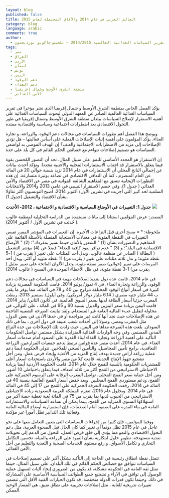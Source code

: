 ```yaml
---
layout: blog
published: false
title: العالم العربي في عام 2014 والآفاق المحتملة لعام 2015
category: blog
language: arabic
comments: true
author: 
  - المعهد الدولي لبحوث السياسات الغذائية، الفصل الخاص بمنطقة الشرق الأوسط وشمال إفريقيا من تقرير السياسات الغذائية العالمية 2014/2015 – تلخيص جاكوبو بورديجنون
tags: 
  - مصر
  - العراق
  - الأردن
  - لبنان
  - تونس
  - اليمن
  - دعم الوقود
  - دعم الغذاء
  - منطقة الشرق الأوسط وشمال إفريقيا
  - الأمن الغذائي
---
```


يؤكد الفصل الخاص بمنطقة الشرق الأوسط و شمال إفريقيا الذي نشر مؤخرا في تقرير السياسات الغذائية العالمية الصادر عن المعهد الدولي لبحوث السياسات الغذائية على أهمية الاستقرار لإصلاح السياسات ببلدان منطقة الشرق الأوسط وشمال إفريقيا في طور التحول الاقتصادي بعد اضطرابات اجتماعية وسياسية واقتصادية ممتدة.
<!-- more -->

 ويوضح هذا الفصل أهم تطورات السياسات في مجالات دعم الوقود،   والزراعة، و تجارة الغذاء. يؤكد المؤلفون على أهمية إثبات الإصلاحات الفعلية على أساس فعاليتها – هل تؤدي الإصلاحات إلى مزيد من الاضطرابات الاجتماعية والعنف؟ إن الهدف الموصي به لواضعي السياسات هو تصميم إصلاحات تتواءم مع خصائص الحكم القائم في كل بلد على حدة. 
 

إن الاستقرار هو المحدد الأساسي للنمو. على سبيل المثال، نجد أن التصور المُحسن بقوة فيما يتعلق بالاستقرار قد اجتذب الاستثمارات المحلية والأجنبية مجددا. وتؤكد أحدث بيانات عن إجمالي الناتج المحلي أن الاستثمارات في عام 2014 تزيد بنسبة حوالي 20 في المائة عن العام المنصرم ، كما أن التعافي الاقتصادي في تصاعد بوتيرة متسارعة. إن هذه التطورات الإيجابية تتسق مع المفاهيم الشائعة المواتية في مصر عن الاقتصاد والأمن الغذائي ( جدول 1). وفي خضم الاستقرار النسبي في عامي 2013 و2014 والانتخابات السلمية لحد كبير التي أجريت في تشرين الأول/ أكتوبر 2014، اصبح التونسيون أكثر تفاؤلا بشأن الاقتصاد والتشغيل (جدول 1). 

**جدول 1: التغييرات في الأوضاع السياسية و الاقتصادية و الاجتماعية ، 2012- الأحدث**
![](https://farm9.staticflickr.com/8744/16904414239_26a355ae9a_z.jpg)

المصدر: عرض المؤلفين استنادا إلى بيانات مستمدة من الدراسة التحليلية لمنظمة غالوب ( حُدثت في تشرين الأول / أكتوبر 2014). 

ملحوظة: * = مسح أجري قبل النزاعات الأخيرة. إن التغييرات في المؤشر المقرر تقيس التغييرات في النقطة المئوية في معدلات الاستجابة المتصلة بالأسئلة القائمة على المفاهيم و التصورات بشأن (1) " الشعور بالأمان حينما تسير بمفردك"؛ (2) " الأوضاع الاقتصادية في البلد"؛ و (3) " عدم توافر نقود كافية للغذاء" فضلا عن (4) مؤشر التشغيل ( البطالة ) الصادر عن منظمة غالوب. ويدل أحد المثلثات على تغيير ( يقرب من ) 1-5 نقطة مئوية؛ و تدل ثلاثة مثلثات على تغيير ( يقرب من) 11 نقطة مئوية أو أكثر. ويدل أحد المربعات على تغيير (حوالي) صفر نقطة مئوية. وتدل الألوان الفاتحة على تغيير ضئيل ( يقرب من) 1-3 نقطة مئوية، في ظل الأخطاء الموحدة في المسح ( غالوب 2014).
 



في عام 2014، قامت عدة دول بتنفيذ إصلاحات مهمة في السياسات في مجالات دعم الوقود، والزراعة وتجارة الغذاء. في        4 تموز/ يوليو 2014، قامت الحكومة المصرية بزيادة كبيرة في أسعار أنواع الوقود المختلفة تتراوح بين 40 و 78 في المائة، مما يوفر ما يقدر ب 44 مليار جنيه مصري ( 6.14 مليار دولار أمريكي). وفي أيلول/ سبتمبر 2013، ربطت المغرب جزئيا أسعار الطاقة لديها بسعر السوق العالمية. في كانون الثاني/ يناير 2014، قامت اليمن بزيادة سعر البنزين والديزل بنسبة 60 و 95 في المائة ، على التوالي، في محاولة لتقليل عبء المالية العامة غير المستدام. ولقد تباينت الصرخة الشعبية الناجمة عن هذه الإصلاحات حيث نجد أنها كانت غير متواجدة أو في حدها الأدنى في بعض الدول، مثل المغرب ومصر، وصولا إلى أحداث شغب عنيفة في دول أخرى ، بما في ذلك السودان. بلغت هذه الصرخة مداها في اليمن، حيث زادت تلك الإصلاحات من حدة النزاع المدني المستمر. وفي وجه الواردات الغذائية المتزايدة بشكل مستمر، تواصل الحكومات التأكيد على أهمية الزراعة وتجارة الغذاء لبناء القدرة على الصمود أمام صدمات أسعار الغذاء. في عام 2014، أعدت مصر عدة قوانين ترتبط بدعم جمعيات المزارعين، الزراعة التعاقدية، برامج تأمين المحاصيل، والتأمين الصحي للفلاحين. تتولى الحكومة أيضا دعم عملية زراعة أراضٍ جديدة  بهدف إنتاج المزيد من الأغذية وإيجاد فرص عمل.  ومن أجل تشجيع جهود الإنتاج الحديثة، قامت كلا من مصر والأردن باستحداث أسعار أعلى للمشتريات الحكومية بالنسبة للقمح خلال عام 2014. قامت الحكومة الأردنية أيضا بزيادة الاحتياطي الاستراتيجي من القمح أكثر من ثلاثة أضعاف فيما يتعلق باحتياطي 10 أشهر. ومن أجل حماية سعر القمح المحلي، تواصل المغرب الرقابة على الرسوم الجمركية على القمح، ودعم مستوردي القمح المحليين. وبعد خفض أسعار القمح العالمية بنسبة 40 في المائة في 2014، رفعت الحكومة التعرفة الجمركية على القمح من 17 إلى 45 في المائة في عام 2014. وبحلول عام 2015، تعتزم المملكة العربية السعودية زيادة الاحتياطي الاستراتيجي من الحبوب لديها بما يقرب من 75 في المائة بُغية تغطية حصة أكبر من استهلاكها السنوي المتزايد من القمح. بينما يمكن أن تساعد السياسات والاستثمارات العامة في بناء القدرة على الصمود أمام الصدمات، فإن استمرارية أوضاع المالية العامة وفعالية تلك التدابير تظل أمورا غير مؤكدة. 


ووفقا للمؤلفين، فإن كثيرا من إجراءات السياسات التي يتعين التعامل معها على نحو عاجل في عام 2015 تظل دونما أي تغيير كما كان الحال قبل الصحوة العربية، مثل دعم التحول الاقتصادي والنمو مما يؤدي إلى خلق فرص العمل، التحول من الدعم إلى تحويلات نقدية مستهدفة، تطوير حلول ابتكارية بشأن القيود على الزراعة والمياه، تحسين التكامل التجاري و تكامل الأسواق،       و رفع مستوى الخدمات الصحية و التغذية والتعليم من أجل الأمن الغذائي. 


تتمثل نقطة انطلاق رئيسية في الحاجة إلى التأكيد بشكل أكبر على تصميم إصلاحات في السياسات تتوافق مع خصائص الحكم القائم في تلك البلدان. على سبيل المثال، حينما تمثل ثقة العامة في الحكومة مشكلة، قد يكون من الضروري إيجاد آليات لتسهيل عملية الوصول إلى توافق في الآراء و تشجيع جميع الطوائف السياسية الأساسية على المشاركة في ذلك. وحينما تكون قدرات الدولة منخفضة، قد تكون الخيارات الفنية الأقل التي تتضمن تغييرات تدريجية للغاية ، مثل إصلاحات تجريبية على نطاق ضيق، هي المسار الوحيد الممكن.